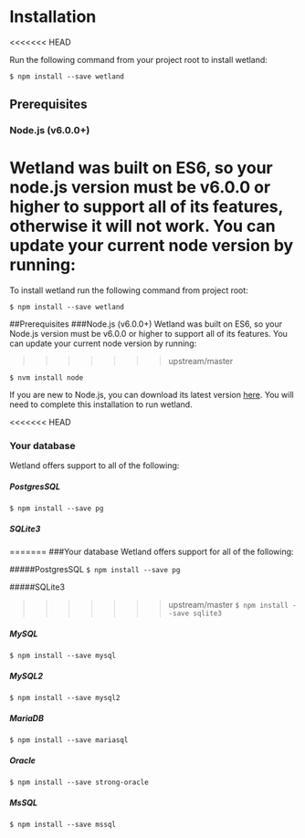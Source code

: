 # Installation
<<<<<<< HEAD

Run the following command from your project root to install wetland:

`$ npm install --save wetland`

## Prerequisites

### Node.js \(v6.0.0+\)

Wetland was built on ES6, so your node.js version must be v6.0.0 or higher to support all of its features, otherwise it will not work. You can update your current node version by running:
=======
 To install wetland run the following command from project root:

`$ npm install --save wetland`

##Prerequisites
###Node.js (v6.0.0+)
 Wetland was built on ES6, so your Node.js version must be v6.0.0 or higher to support all of its features. 
 You can update your current node version by running:
>>>>>>> upstream/master

`$ nvm install node`

If you are new to Node.js, you can download its latest version [here](https://nodejs.org/en/download/current/). You will need to complete this installation to run wetland.

<<<<<<< HEAD
### Your database

Wetland offers support to all of the following:

##### PostgresSQL

`$ npm install --save pg`

##### SQLite3

=======
###Your database
 Wetland offers support for all of the following:
 
 #####PostgresSQL
 `$ npm install --save pg`
 
 #####SQLite3
>>>>>>> upstream/master
`$ npm install --save sqlite3`

##### MySQL

`$ npm install --save mysql`

##### MySQL2

`$ npm install --save mysql2`

##### MariaDB

`$ npm install --save mariasql`

##### Oracle

`$ npm install --save strong-oracle`

##### MsSQL

`$ npm install --save mssql`

